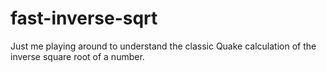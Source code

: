 # fast-inverse-sqrt
Just me playing around to understand the classic Quake calculation of the inverse square root of a number.
